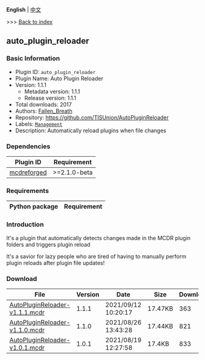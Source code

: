 **English** | [中文](readme-zh_cn.md)

\>\>\> [Back to index](/readme.md)

## auto_plugin_reloader

### Basic Information

- Plugin ID: `auto_plugin_reloader`
- Plugin Name: Auto Plugin Reloader
- Version: 1.1.1
  - Metadata version: 1.1.1
  - Release version: 1.1.1
- Total downloads: 2017
- Authors: [Fallen_Breath](https://github.com/Fallen-Breath)
- Repository: https://github.com/TISUnion/AutoPluginReloader
- Labels: [`Management`](/labels/management/readme.md)
- Description: Automatically reload plugins when file changes

### Dependencies

| Plugin ID | Requirement |
| --- | --- |
| [mcdreforged](https://github.com/Fallen-Breath/MCDReforged) | \>=2.1.0-beta |

### Requirements

| Python package | Requirement |
| --- | --- |

### Introduction

It's a plugin that automatically detects changes made in the MCDR plugin folders and triggers plugin reload

It's a savior for lazy people who are tired of having to manually perform plugin reloads after plugin file updates!

### Download

| File | Version | Date | Size | Downloads | Operations |
| --- | --- | --- | --- | --- | --- |
| [AutoPluginReloader-v1.1.1.mcdr](https://github.com/TISUnion/AutoPluginReloader/releases/tag/v1.1.1) | 1.1.1 | 2021/09/12 10:20:17 | 17.47KB | 363 | [Download](https://github.com/TISUnion/AutoPluginReloader/releases/download/v1.1.1/AutoPluginReloader-v1.1.1.mcdr) |
| [AutoPluginReloader-v1.1.0.mcdr](https://github.com/TISUnion/AutoPluginReloader/releases/tag/v1.1.0) | 1.1.0 | 2021/08/26 13:43:28 | 17.44KB | 821 | [Download](https://github.com/TISUnion/AutoPluginReloader/releases/download/v1.1.0/AutoPluginReloader-v1.1.0.mcdr) |
| [AutoPluginReloader-v1.0.1.mcdr](https://github.com/TISUnion/AutoPluginReloader/releases/tag/v1.0.1) | 1.0.1 | 2021/08/19 12:27:58 | 17.4KB | 833 | [Download](https://github.com/TISUnion/AutoPluginReloader/releases/download/v1.0.1/AutoPluginReloader-v1.0.1.mcdr) |

